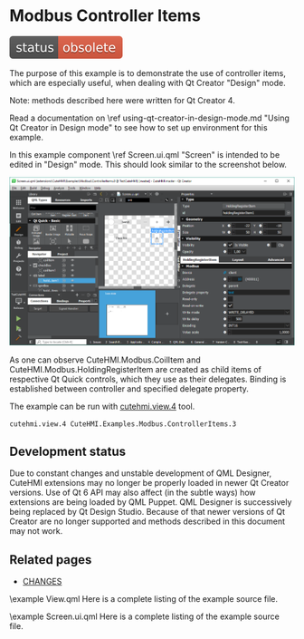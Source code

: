 # Modbus Controller Items

![Obsolete](doc/status.svg)

The purpose of this example is to demonstrate the use of controller items, which are especially useful, when dealing with Qt Creator
"Design" mode.

Note: methods described here were written for Qt Creator 4.

Read a documentation on \ref using-qt-creator-in-design-mode.md "Using Qt Creator in Design mode" to see how to set up environment
for this example.

In this example component \ref Screen.ui.qml "Screen" is intended to be edited in "Design" mode. This should look similar to the
screenshot below.

![Design mode](doc/design_mode.png)

As one can observe CuteHMI.Modbus.CoilItem and CuteHMI.Modbus.HoldingRegisterItem are created as child items of respective Qt
Quick controls, which they use as their delegates. Binding is established between controller and specified delegate property.

The example can be run with [cutehmi.view.4](../../../../../tools/cutehmi.view.4/) tool.
```
cutehmi.view.4 CuteHMI.Examples.Modbus.ControllerItems.3
```

## Development status

Due to constant changes and unstable development of QML Designer, CuteHMI extensions may no longer be properly loaded in
newer Qt Creator versions. Use of Qt 6 API may also affect (in the subtle ways) how extensions are being loaded by QML
Puppet. QML Designer is successively being replaced by Qt Design Studio. Because of that newer versions of Qt Creator are
no longer supported and methods described in this document may not work.

## Related pages

- [CHANGES](CHANGES.md)

\example View.qml
Here is a complete listing of the example source file.

\example Screen.ui.qml
Here is a complete listing of the example source file.

